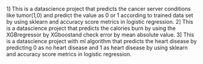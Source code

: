 1] This is a datascience project that predicts the cancer server conditions like tumor(1,0) and predict the value as 0 or 1 according to trained data set by using sklearn and accuracy score metrics in logistic regression.
2] This is a datascience project that predicts the calories burn by using the XGBregressor by XGboostand check error by mean absolute value.
3] This is a datascience project with ml algorithm that predicts the heart disease by predicting 0 as no heart disease and 1 as heart disease  by using sklearn and accuracy score metrics in logistic regression.
